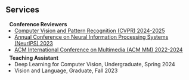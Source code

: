 ## Services

<h4 style="margin:0 10px 0;">Conference Reviewers</h4>

<ul style="margin:0 0 5px;">
  <li><a href="https://cvpr.thecvf.com/Conferences/2024"><autocolor>Computer Vision and Pattern Recognition (CVPR) 2024-2025</autocolor></a></li>
  <li><a href="https://nips.cc/Conferences/2023"><autocolor>Annual Conference on Neural Information Processing Systems (NeurIPS) 2023</autocolor></a></li>
  <li><a href="https://dl.acm.org/conference/mm"><autocolor>ACM International Conference on Multimedia (ACM MM) 2022-2024</autocolor></a></li>
</ul>

<h4 style="margin:0 10px 0;">Teaching Assistant</h4>

<ul style="margin:0 0 20px;">
  <li><autocolor>Deep Learning for Computer Vision, Undergraduate, Spring 2024</autocolor></li>
  <li><autocolor>Vision and Language, Graduate, Fall 2023</autocolor></li>
</ul>

<script type="text/javascript" id="clustrmaps" src="//clustrmaps.com/map_v2.js?d=3HKVSTwOBOJkTSAj_u1U_oyl6srfzqZyd7ijSnEggso&cl=ffffff&t=tt&w=260" style="display: none;"></script>
